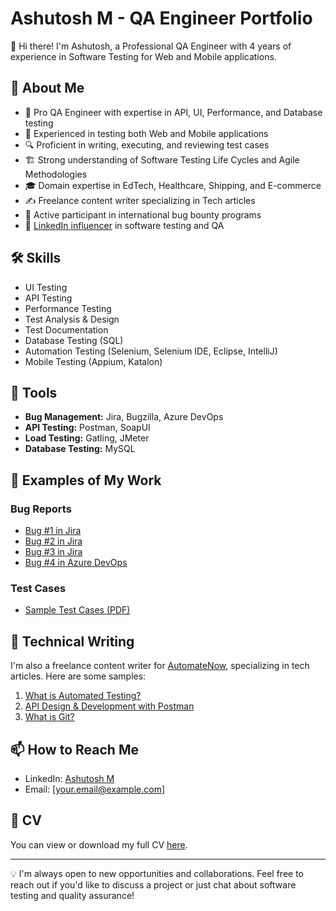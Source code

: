 # Ashutosh M - QA Engineer Portfolio

👋 Hi there! I'm Ashutosh, a Professional QA Engineer with 4 years of experience in Software Testing for Web and Mobile applications.

## 🚀 About Me

- 🧪 Pro QA Engineer with expertise in API, UI, Performance, and Database testing
- 📱 Experienced in testing both Web and Mobile applications
- 🔍 Proficient in writing, executing, and reviewing test cases
- 🏗️ Strong understanding of Software Testing Life Cycles and Agile Methodologies
- 🎓 Domain expertise in EdTech, Healthcare, Shipping, and E-commerce
- ✍️ Freelance content writer specializing in Tech articles
- 🐛 Active participant in international bug bounty programs
- 🔗 [LinkedIn influencer](https://www.linkedin.com/in/ashutosh-m-776905259/) in software testing and QA

## 🛠 Skills

- UI Testing
- API Testing
- Performance Testing
- Test Analysis & Design
- Test Documentation
- Database Testing (SQL)
- Automation Testing (Selenium, Selenium IDE, Eclipse, IntelliJ)
- Mobile Testing (Appium, Katalon)

## 🧰 Tools

- **Bug Management:** Jira, Bugzilla, Azure DevOps
- **API Testing:** Postman, SoapUI
- **Load Testing:** Gatling, JMeter
- **Database Testing:** MySQL

## 📁 Examples of My Work

### Bug Reports
- [Bug #1 in Jira](https://drive.google.com/file/d/1MF5nk3PN2rTo6es-ggwOkSqdpWVecqx4/view?usp=sharing)
- [Bug #2 in Jira](https://drive.google.com/file/d/1cxSpuiq7fJdJ6vMsxDxBJ4zhgB_viHsC/view?usp=sharing)
- [Bug #3 in Jira](https://drive.google.com/file/d/1Lzp0OVHE31IOOE_lTtLB_0HGdXvOS7ie/view?usp=sharing)
- [Bug #4 in Azure DevOps](https://drive.google.com/file/d/1fk3bcbl1xE30lTPcUKn9MsKEGv1bPFjh/view?usp=sharing)

### Test Cases
- [Sample Test Cases (PDF)](https://drive.google.com/file/d/1zvLkq5kLjTCiXM7apNjEXdVb1q9SAZMO/view?usp=drive_link)

## 📝 Technical Writing

I'm also a freelance content writer for [AutomateNow](https://automatenow.io/), specializing in tech articles. Here are some samples:

1. [What is Automated Testing?](https://automatenow.io/what-is-automated-testing/)
2. [API Design & Development with Postman](https://automatenow.io/api-design-development-with-postman/)
3. [What is Git?](https://automatenow.io/what-is-git/)

## 📫 How to Reach Me

- LinkedIn: [Ashutosh M](https://www.linkedin.com/in/ashutosh-m-776905259/)
- Email: [your.email@example.com]

## 📄 CV

You can view or download my full CV [here](https://drive.google.com/file/d/1NBc3MRE4p3ghdxgm7DsKpSUhryHjjR6H/view?usp=drive_link).

---

💡 I'm always open to new opportunities and collaborations. Feel free to reach out if you'd like to discuss a project or just chat about software testing and quality assurance!
